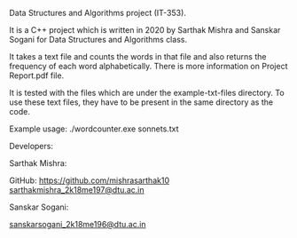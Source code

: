 Data Structures and Algorithms project (IT-353).

It is a C++ project which is written in 2020 by Sarthak Mishra and Sanskar Sogani for Data Structures and Algorithms class.

It takes a text file and counts the words in that file and also returns the frequency of each word alphabetically. There is more information on Project Report.pdf file.

It is tested with the files which are under the example-txt-files directory. To use these text files, they have to be present in the same directory as the code.

Example usage: ./wordcounter.exe sonnets.txt

Developers:

Sarthak Mishra:

GitHub: https://github.com/mishrasarthak10
sarthakmishra_2k18me197@dtu.ac.in

Sanskar Sogani:

sanskarsogani_2k18me196@dtu.ac.in
